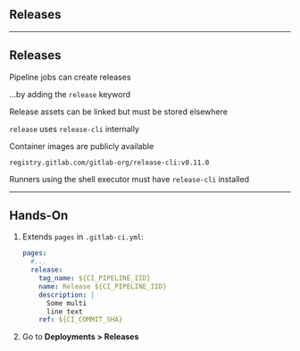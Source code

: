 <!-- .slide: id="gitlab_releases" class="vertical-center" -->

<i class="fa-duotone fa-rectangle-history-circle-plus fa-8x fa-duotone-colors" style="float: right; color: grey;"></i>

## Releases

---

## Releases

Pipeline jobs can create releases [](https://docs.gitlab.com/ee/user/project/releases/index.html)

...by adding the `release` keyword [](https://docs.gitlab.com/ee/ci/yaml/#release)

Release assets can be linked but must be stored elsewhere

`release` uses `release-cli` [](https://docs.gitlab.com/ee/user/project/releases/release_cli.html) internally

Container images are publicly available [](https://gitlab.com/gitlab-org/release-cli/container_registry)

`registry.gitlab.com/gitlab-org/release-cli:v0.11.0`

Runners using the shell executor must have `release-cli` installed

---

## Hands-On

1. Extends `pages` in `.gitlab-ci.yml`:

    ```yaml
    pages:
      #...
      release:
        tag_name: ${CI_PIPELINE_IID}
        name: Release ${CI_PIPELINE_IID}
        description: |
          Some multi
          line text
        ref: ${CI_COMMIT_SHA}
    ```

1. Go to **Deployments > Releases**

